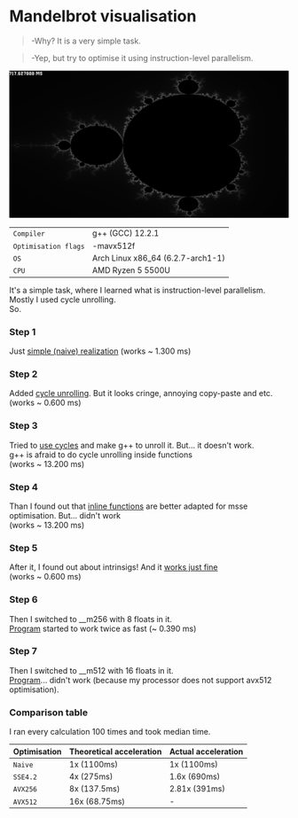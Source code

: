 # Mandelbrot visualisation
> -Why? It is a very simple task.

> -Yep, but try to optimise it using instruction-level parallelism.

![Mandelbrot visualisation](https://github.com/ThreadJava800/Mandelbrot/blob/master/pic.png)

|  |  |
| --- | --- |
| `Compiler` | g++ (GCC) 12.2.1 |
| `Optimisation flags` | -mavx512f
| `OS` | Arch Linux x86_64 (6.2.7-arch1-1)|
| `CPU` | AMD Ryzen 5 5500U

It's a simple task, where I learned what is instruction-level parallelism. Mostly I used cycle unrolling.\
So.
### Step 1
Just [simple (naive) realization](https://github.com/ThreadJava800/Mandelbrot/blob/master/naive.cpp) (works ~ 1.300 ms)

### Step 2
Added [cycle unrolling](https://github.com/ThreadJava800/Mandelbrot/blob/master/optim1.cpp). But it looks cringe, annoying copy-paste and etc. \
(works ~ 0.600 ms)

### Step 3
Tried to [use cycles](https://github.com/ThreadJava800/Mandelbrot/blob/master/optim2.cpp) and make g++ to unroll it. But... it doesn't work. \
g++ is afraid to do cycle unrolling inside functions\
(works ~ 13.200 ms)

### Step 4
Than I found out that [inline functions](https://github.com/ThreadJava800/Mandelbrot/blob/master/optim3.cpp) are better adapted for msse optimisation. But... didn't work\
(works ~ 13.200 ms)

### Step 5
After it, I found out about intrinsigs! And it [works just fine](https://github.com/ThreadJava800/Mandelbrot/blob/master/optim4.cpp)\
(works ~ 0.600 ms)

### Step 6
Then I switched to __m256 with 8 floats in it.\
[Program](https://github.com/ThreadJava800/Mandelbrot/blob/master/optim5.cpp) started to work twice as fast (~ 0.390 ms)

### Step 7
Then I switched to __m512 with 16 floats in it.\
[Program](https://github.com/ThreadJava800/Mandelbrot/blob/master/optim6.cpp)... didn't work (because my processor does not support avx512 optimisation).

### Comparison table
I ran every calculation 100 times and took median time.

| Optimisation | Theoretical acceleration | Actual acceleration
| --- | --- | --- |
| `Naive` | 1x (1100ms) | 1x (1100ms) |
| `SSE4.2` | 4x (275ms)  | 1.6x (690ms)
| `AVX256` | 8x (137.5ms) | 2.81x (391ms) |
| `AVX512` | 16x (68.75ms) | - |